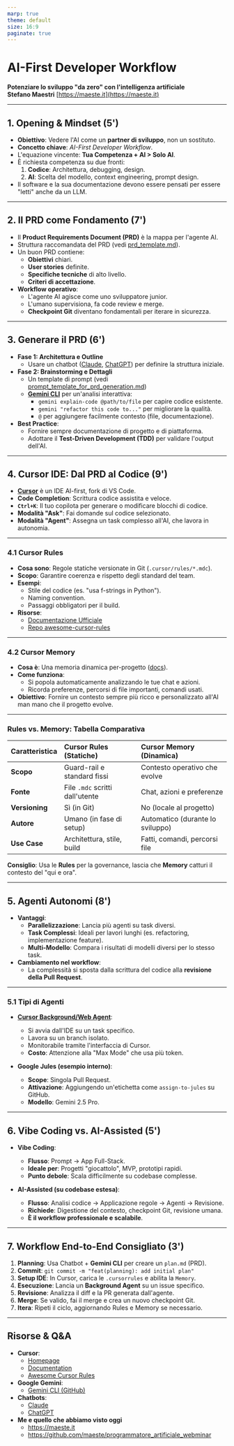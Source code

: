 ```yaml
---
marp: true
theme: default
size: 16:9
paginate: true
---
```


<!-- _class: lead -->
# AI-First Developer Workflow
**Potenziare lo sviluppo "da zero" con l'intelligenza artificiale**
<br/>
**Stefano Maestri**
[https://maeste.it](https://maeste.it)

---

## 1. Opening & Mindset (5')

- **Obiettivo**: Vedere l'AI come un **partner di sviluppo**, non un sostituto.
- **Concetto chiave**: *AI-First Developer Workflow*.
- L'equazione vincente: **Tua Competenza + AI > Solo AI**.
- È richiesta competenza su due fronti:
    1.  **Codice**: Architettura, debugging, design.
    2.  **AI**: Scelta del modello, context engineering, prompt design.
- Il software e la sua documentazione devono essere pensati per essere "letti" anche da un LLM.

---

## 2. Il PRD come Fondamento (7')

- Il **Product Requirements Document (PRD)** è la mappa per l'agente AI.
- Struttura raccomandata del PRD (vedi [prd_template.md](./prd_template.md)).
- Un buon PRD contiene:
    - **Obiettivi** chiari.
    - **User stories** definite.
    - **Specifiche tecniche** di alto livello.
    - **Criteri di accettazione**.
- **Workflow operativo**:
    - L'agente AI agisce come uno sviluppatore junior.
    - L'umano supervisiona, fa code review e merge.
    - **Checkpoint Git** diventano fondamentali per iterare in sicurezza.

---

## 3. Generare il PRD (6')

- **Fase 1: Architettura e Outline**
    - Usare un chatbot ([Claude](https://www.anthropic.com/claude), [ChatGPT](https://openai.com/chatgpt/)) per definire la struttura iniziale.
- **Fase 2: Brainstorming e Dettagli**
    - Un template di prompt (vedi [prompt_template_for_prd_generation.md](./prompt_template_for_prd_generation.md))
    - **[Gemini CLI](https://github.com/google-gemini/gemini-cli)** per un'analisi interattiva:
        - `gemini explain-code @path/to/file` per capire codice esistente.
        - `gemini "refactor this code to..."` per migliorare la qualità.
        - `@` per aggiungere facilmente contesto (file, documentazione).
- **Best Practice**:
    - Fornire sempre documentazione di progetto e di piattaforma.
    - Adottare il **Test-Driven Development (TDD)** per validare l'output dell'AI.

---

## 4. Cursor IDE: Dal PRD al Codice (9')

- **[Cursor](https://cursor.sh/)** è un IDE AI-first, fork di VS Code.
- **Code Completion**: Scrittura codice assistita e veloce.
- **`Ctrl+K`**: Il tuo copilota per generare o modificare blocchi di codice.
- **Modalità "Ask"**: Fai domande sul codice selezionato.
- **Modalità "Agent"**: Assegna un task complesso all'AI, che lavora in autonomia.

---

### 4.1 Cursor Rules

- **Cosa sono**: Regole statiche versionate in Git (`.cursor/rules/*.mdc`).
- **Scopo**: Garantire coerenza e rispetto degli standard del team.
- **Esempi**:
    - Stile del codice (es. "usa f-strings in Python").
    - Naming convention.
    - Passaggi obbligatori per il build.
- **Risorse**:
    - [Documentazione Ufficiale](https://docs.cursor.com/context/rules)
    - [Repo awesome-cursor-rules](https://github.com/PatrickJS/awesome-cursorrules)

---

### 4.2 Cursor Memory

- **Cosa è**: Una memoria dinamica per-progetto ([docs](https://docs.cursor.com/context/memories)).
- **Come funziona**:
    - Si popola automaticamente analizzando le tue chat e azioni.
    - Ricorda preferenze, percorsi di file importanti, comandi usati.
- **Obiettivo**: Fornire un contesto sempre più ricco e personalizzato all'AI man mano che il progetto evolve.

---

### Rules vs. Memory: Tabella Comparativa

| Caratteristica | Cursor Rules (Statiche) | Cursor Memory (Dinamica) |
| :--- | :--- | :--- |
| **Scopo** | Guard-rail e standard fissi | Contesto operativo che evolve |
| **Fonte** | File `.mdc` scritti dall'utente | Chat, azioni e preferenze |
| **Versioning** | Sì (in Git) | No (locale al progetto) |
| **Autore** | Umano (in fase di setup) | Automatico (durante lo sviluppo) |
| **Use Case** | Architettura, stile, build | Fatti, comandi, percorsi file |

**Consiglio**: Usa le **Rules** per la governance, lascia che **Memory** catturi il contesto del "qui e ora".

---

## 5. Agenti Autonomi (8')

- **Vantaggi**:
    - **Parallelizzazione**: Lancia più agenti su task diversi.
    - **Task Complessi**: Ideali per lavori lunghi (es. refactoring, implementazione feature).
    - **Multi-Modello**: Compara i risultati di modelli diversi per lo stesso task.
- **Cambiamento nel workflow**:
    - La complessità si sposta dalla scrittura del codice alla **revisione della Pull Request**.

---

### 5.1 Tipi di Agenti

- **[Cursor Background/Web Agent](https://cursor.sh/docs/features/background-agents)**:
    - Si avvia dall'IDE su un task specifico.
    - Lavora su un branch isolato.
    - Monitorabile tramite l'interfaccia di Cursor.
    - **Costo**: Attenzione alla "Max Mode" che usa più token.

- **Google Jules (esempio interno)**:
    - **Scope**: Singola Pull Request.
    - **Attivazione**: Aggiungendo un'etichetta come `assign-to-jules` su GitHub.
    - **Modello**: Gemini 2.5 Pro.

---

## 6. Vibe Coding vs. AI-Assisted (5')

- **Vibe Coding**:
    - **Flusso**: Prompt → App Full-Stack.
    - **Ideale per**: Progetti "giocattolo", MVP, prototipi rapidi.
    - **Punto debole**: Scala difficilmente su codebase complesse.

- **AI-Assisted (su codebase estesa)**:
    - **Flusso**: Analisi codice → Applicazione regole → Agenti → Revisione.
    - **Richiede**: Digestione del contesto, checkpoint Git, revisione umana.
    - **È il workflow professionale e scalabile**.

---

## 7. Workflow End-to-End Consigliato (3')

1.  **Planning**: Usa Chatbot + **Gemini CLI** per creare un `plan.md` (PRD).
2.  **Commit**: `git commit -m "feat(planning): add initial plan"`
3.  **Setup IDE**: In Cursor, carica le `.cursorrules` e abilita la `Memory`.
4.  **Esecuzione**: Lancia un **Background Agent** su un issue specifico.
5.  **Revisione**: Analizza il diff e la PR generata dall'agente.
6.  **Merge**: Se valido, fai il merge e crea un nuovo checkpoint Git.
7.  **Itera**: Ripeti il ciclo, aggiornando Rules e Memory se necessario.

---

<!-- _class: lead -->
## Risorse & Q&A
- **Cursor**:
    - [Homepage](https://cursor.sh/)
    - [Documentation](https://docs.cursor.com/)
    - [Awesome Cursor Rules](https://github.com/PatrickJS/awesome-cursorrules)
- **Google Gemini**:
    - [Gemini CLI (GitHub)](https://github.com/google-gemini/gemini-cli)
- **Chatbots**:
    - [Claude](https://www.anthropic.com/claude)
    - [ChatGPT](https://openai.com/chatgpt/)
- **Me e quello che abbiamo visto oggi**
    - https://maeste.it
    - https://github.com/maeste/programmatore_artificiale_webminar
